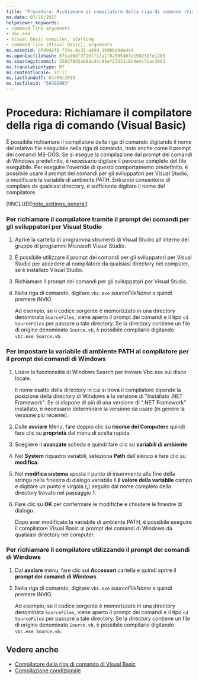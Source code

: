 ```yaml
---
title: 'Procedura: Richiamare il compilatore della riga di comando (Visual Basic)'
ms.date: 07/20/2015
helpviewer_keywords:
- command-line arguments
- vbc.exe
- Visual Basic compiler, starting
- command line [Visual Basic], arguments
ms.assetid: 0fd9a8f6-f34e-4c35-a49d-9b9bbd8da4a9
ms.openlocfilehash: 67cad0df3f10ff1fa1f6a58546fe150232fe1283
ms.sourcegitcommit: 558d78d2a68acd4c95ef23231c8b4e4c7bac3902
ms.translationtype: MT
ms.contentlocale: it-IT
ms.lasthandoff: 04/09/2019
ms.locfileid: "59302803"
---
```

# <a name="how-to-invoke-the-command-line-compiler-visual-basic"></a>Procedura: Richiamare il compilatore della riga di comando (Visual Basic)
È possibile richiamare il compilatore della riga di comando digitando il nome del relativo file eseguibile nella riga di comando, noto anche come il prompt dei comandi MS-DOS. Se si esegue la compilazione dal prompt dei comandi di Windows predefinito, è necessario digitare il percorso completo del file eseguibile. Per eseguire l'override di questo comportamento predefinito, è possibile usare il prompt dei comandi per gli sviluppatori per Visual Studio, o modificare la variabile di ambiente PATH. Entrambi consentono di compilare da qualsiasi directory, è sufficiente digitare il nome del compilatore.  
  
[!INCLUDE[note_settings_general](~/includes/note-settings-general-md.md)]  
  
### <a name="to-invoke-the-compiler-using-the-developer-command-prompt-for-visual-studio"></a>Per richiamare il compilatore tramite il prompt dei comandi per gli sviluppatori per Visual Studio  
  
1. Aprire la cartella di programma strumenti di Visual Studio all'interno del gruppo di programmi Microsoft Visual Studio.  
  
2. È possibile utilizzare il prompt dei comandi per gli sviluppatori per Visual Studio per accedere al compilatore da qualsiasi directory nel computer, se è installato Visual Studio.  
  
3. Richiamare il prompt dei comandi per gli sviluppatori per Visual Studio.  
  
4. Nella riga di comando, digitare `vbc.exe` *sourceFileName* e quindi premere INVIO.  
  
     Ad esempio, se il codice sorgente è memorizzato in una directory denominata `SourceFiles`, viene aperto il prompt dei comandi e il tipo `cd SourceFiles` per passare a tale directory. Se la directory contiene un file di origine denominato `Source.vb`, è possibile compilarlo digitando `vbc.exe Source.vb`.  
  
### <a name="to-set-the-path-environment-variable-to-the-compiler-for-the-windows-command-prompt"></a>Per impostare la variabile di ambiente PATH al compilatore per il prompt dei comandi di Windows  
  
1. Usare la funzionalità di Windows Search per trovare Vbc.exe sul disco locale.  
  
     Il nome esatto della directory in cui si trova il compilatore dipende la posizione della directory di Windows e la versione di "Installato .NET Framework". Se si dispone di più di una versione di ".NET Framework" installato, è necessario determinare la versione da usare (in genere la versione più recente).  
  
2. Dalle **avviare** Menu, fare doppio clic su **risorse del Computer**e quindi fare clic su **proprietà** dal menu di scelta rapida.  
  
3. Scegliere il **avanzate** scheda e quindi fare clic su **variabili di ambiente**.  
  
4. Nel **System** riquadro variabili, seleziona **Path** dall'elenco e fare clic su **modifica**.  
  
5. Nel **modifica sistema** sposta il punto di inserimento alla fine della stringa nella finestra di dialogo variabile il **il valore della variabile** campo e digitare un punto e virgola (;) seguito dal nome completo della directory trovato nel passaggio 1.  
  
6. Fare clic su **OK** per confermare le modifiche e chiudere le finestre di dialogo.  
  
     Dopo aver modificato la variabile di ambiente PATH, è possibile eseguire il compilatore Visual Basic al prompt dei comandi di Windows da qualsiasi directory nel computer.  
  
### <a name="to-invoke-the-compiler-using-the-windows-command-prompt"></a>Per richiamare il compilatore utilizzando il prompt dei comandi di Windows  
  
1. Dal **avviare** menu, fare clic sui **Accessori** cartella e quindi aprire il **prompt dei comandi di Windows**.  
  
2. Nella riga di comando, digitare `vbc.exe` *sourceFileName* e quindi premere INVIO.  
  
     Ad esempio, se il codice sorgente è memorizzato in una directory denominata `SourceFiles`, viene aperto il prompt dei comandi e il tipo `cd SourceFiles` per passare a tale directory. Se la directory contiene un file di origine denominato `Source.vb`, è possibile compilarlo digitando `vbc.exe Source.vb`.  
  
## <a name="see-also"></a>Vedere anche

- [Compilatore della riga di comando di Visual Basic](../../../visual-basic/reference/command-line-compiler/index.md)
- [Compilazione condizionale](../../../visual-basic/programming-guide/program-structure/conditional-compilation.md)
